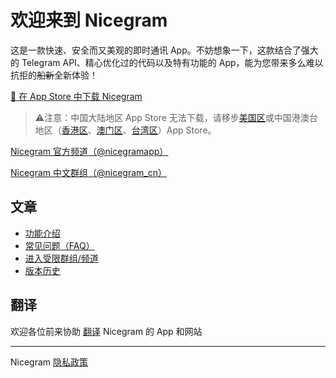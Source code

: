 # 欢迎来到 Nicegram

这是一款快速、安全而又美观的即时通讯 App。不妨想象一下，这款结合了强大的 Telegram API、精心优化过的代码以及特有功能的 App，能为您带来多么难以抗拒的<del>船新</del>全新体验！


<a href="https://apps.apple.com/app/id1457369322" target="_blank">📱 在 App Store 中下载 Nicegram</a>
> ⚠️注意：中国大陆地区 App Store 无法下载，请移步[美国区](https://apps.apple.com/us/app/id1457369322)或中国港澳台地区（[香港区](https://apps.apple.com/hk/app/id1457369322)、[澳门区](https://apps.apple.com/mo/app/id1457369322)、[台湾区](https://apps.apple.com/tw/app/id1457369322)）App Store。

<a href="https://t.me/nicegramapp" target="_blank">Nicegram 官方频道（@nicegramapp）</a>

<a href="https://t.me/nicegram_cn" target="_blank">Nicegram 中文群组（@nicegram_cn）</a>


## 文章
- [功能介绍](/cn/features)
- [常见问题（FAQ）](/cn/faq)
- [进入受限群组/频道](/cn/unblock)
- [版本历史](/cn/changelog)

## 翻译
欢迎各位前来协助 [翻译](/translate) Nicegram 的 App 和网站

---

Nicegram <a href="privacy-policy" target="_blank">隐私政策</a>
